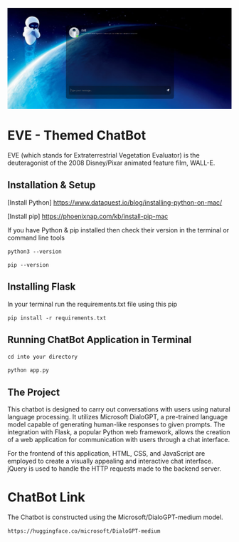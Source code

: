 ![EVE Chatbot LOGO](Logo/logo.png)

# EVE - Themed ChatBot
EVE (which stands for Extraterrestrial Vegetation Evaluator) is the deuteragonist of the 2008 Disney/Pixar animated feature film, WALL-E.
## Installation & Setup

[Install Python] https://www.dataquest.io/blog/installing-python-on-mac/

[Install pip] https://phoenixnap.com/kb/install-pip-mac

If you have Python & pip installed then check their version in the terminal or command line tools

```
python3 --version
```

```
pip --version
```

## Installing Flask

In your terminal run the requirements.txt file using this pip

```
pip install -r requirements.txt
```


## Running ChatBot Application in Terminal

```
cd into your directory
```

```
python app.py
```



## The Project 

This chatbot is designed to carry out conversations with users using natural language processing. It utilizes Microsoft DialoGPT, a pre-trained language model capable of generating human-like responses to given prompts. The integration with Flask, a popular Python web framework, allows the creation of a web application for communication with users through a chat interface.

For the frontend of this application, HTML, CSS, and JavaScript are employed to create a visually appealing and interactive chat interface. jQuery is used to handle the HTTP requests made to the backend server.
# ChatBot Link
The Chatbot is constructed using the Microsoft/DialoGPT-medium model.

```
https://huggingface.co/microsoft/DialoGPT-medium
```
